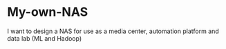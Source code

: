 # My-own-NAS
I want to design a NAS for use as a media center, automation platform and data lab (ML and Hadoop)
